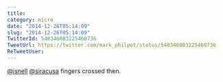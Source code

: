 ```yaml
---
title: 
category: micro
date: "2014-12-26T05:14:09"
slug: "2014-12-26T05:14:09"
TwitterId: 548346003225460736
TweetUrl: https://twitter.com/mark_philpot/status/548346003225460736
ReTweetUser: 
---
```


[@jsnell](https://twitter.com/jsnell) [@siracusa](https://twitter.com/siracusa) fingers crossed then.